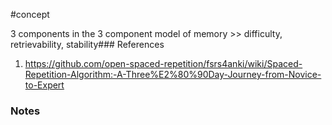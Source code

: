 #concept

3 components in the 3 component model of memory >> difficulty, retrievability, stability### References
1. https://github.com/open-spaced-repetition/fsrs4anki/wiki/Spaced-Repetition-Algorithm:-A-Three%E2%80%90Day-Journey-from-Novice-to-Expert

### Notes




